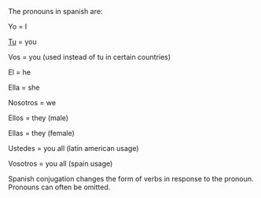 The pronouns in spanish are:

Yo = I

[Tu](tu) = you

Vos = you (used instead of tu in certain countries)

El = he

Ella = she

Nosotros = we

Ellos = they (male)

Ellas = they (female)

Ustedes = you all (latin american usage)

Vosotros = you all (spain usage)

Spanish conjugation changes the form of verbs in response to the pronoun. Pronouns can often be omitted.
